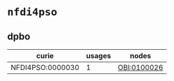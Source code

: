 # `nfdi4pso`

## dpbo

| curie            |   usages | nodes                                                     |
|------------------|----------|-----------------------------------------------------------|
| NFDI4PSO:0000030 |        1 | [OBI:0100026](http://purl.obolibrary.org/obo/OBI_0100026) |


